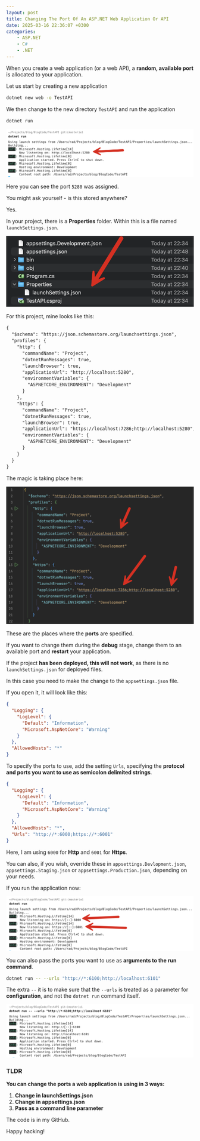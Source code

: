 ```yaml
---
layout: post
title: Changing The Port Of An ASP.NET Web Application Or API
date: 2025-03-16 22:36:07 +0300
categories:
    - ASP.NET
    - C#
    - .NET
---
```


When you create a web application (or a web API), a **random, available port** is allocated to your application.

Let us start by creating a new application

```bash
dotnet new web -o TestAPI
```

We then change to the new directory `TestAPI` and run the application

```bash
dotnet run
```

![DebugPort](../images/2025/03/DebugPort.png)

Here you can see the port `5280` was assigned.

You might ask yourself - is this stored anywhere?

Yes.

In your project, there is a **Properties** folder. Within this is a file named `launchSettings.json`.

![LaunchSettingsFile](../images/2025/03/LaunchSettingsFile.png)

For this project, mine looks like this:

```xml
{
  "$schema": "https://json.schemastore.org/launchsettings.json",
  "profiles": {
    "http": {
      "commandName": "Project",
      "dotnetRunMessages": true,
      "launchBrowser": true,
      "applicationUrl": "http://localhost:5280",
      "environmentVariables": {
        "ASPNETCORE_ENVIRONMENT": "Development"
      }
    },
    "https": {
      "commandName": "Project",
      "dotnetRunMessages": true,
      "launchBrowser": true,
      "applicationUrl": "https://localhost:7286;http://localhost:5280",
      "environmentVariables": {
        "ASPNETCORE_ENVIRONMENT": "Development"
      }
    }
  }
}
```

The magic is taking place here:

![LaunchSettings](../images/2025/03/LaunchSettings.png)

These are the places where the **ports** are specified.

If you want to change them during the **debug** stage, change them to an available port and **restart** your application.

If the project **has been deployed, this will not work**, as there is no `launchSettings.json` for deployed files.

In this case you need to make the change to the `appsettings.json` file.

If you open it, it will look like this:

```json
{
  "Logging": {
    "LogLevel": {
      "Default": "Information",
      "Microsoft.AspNetCore": "Warning"
    }
  },
  "AllowedHosts": "*"
}
```

To specify the ports to use, add the setting `Urls`, specifying the **protocol and ports you want to use as semicolon delimited strings**.

```json
{
  "Logging": {
    "LogLevel": {
      "Default": "Information",
      "Microsoft.AspNetCore": "Warning"
    }
  },
  "AllowedHosts": "*",
  "Urls": "http://*:6000;https://*:6001"
}
```

Here, I am using `6000` for **Http** and `6001` for **Https**.

You can also, if you wish, override these in `appsettings.Devlopment.json`, `appsettings.Staging.json` or `appsettings.Production.json`, depending on your needs.

If you run the application now:

![RemappedPorts](../images/2025/03/RemappedPorts.png)

You can also pass the ports you want to use as **arguments to the run command**.

```bash
dotnet run -- --urls "http://*:6100;http://localhost:6101"
```

The extra `--` it is to make sure that the `--urls` is treated as a parameter for **configuration**, and not the `dotnet run` command itself.

![LaunchCommandLine](../images/2025/03/LaunchCommandLine.png)

### TLDR

**You can change the ports a web application is using in 3 ways:**

1. **Change in launchSettings.json**
2. **Change in appsettings.json**
3. **Pass as a command line parameter**

The code is in my GitHub.

Happy hacking!
